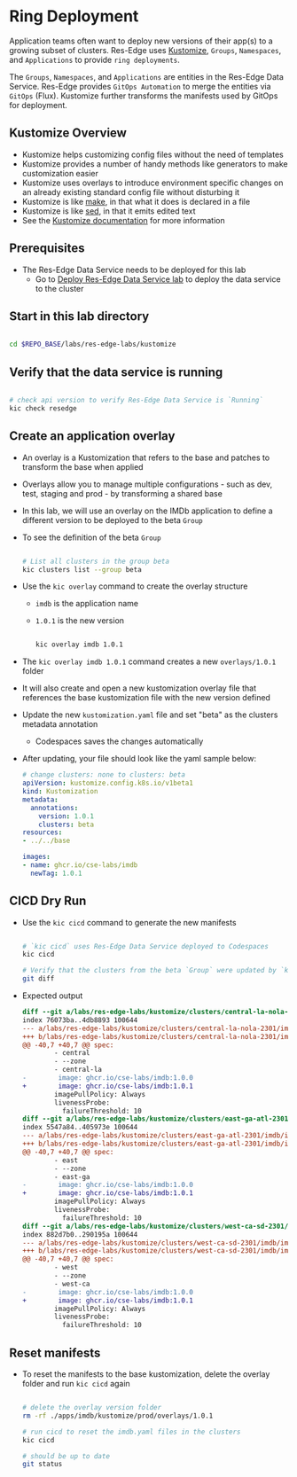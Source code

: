 # Ring Deployment

Application teams often want to deploy new versions of their app(s) to a growing subset of clusters. Res-Edge uses [Kustomize](https://kubectl.docs.kubernetes.io/guides/introduction/kustomize/), `Groups`, `Namespaces`, and `Applications` to provide `ring deployments`.

The `Groups`, `Namespaces`, and `Applications` are entities in the Res-Edge Data Service. Res-Edge provides `GitOps Automation` to merge the entities via `GitOps` (Flux). Kustomize further transforms the manifests used by GitOps for deployment.

## Kustomize Overview

- Kustomize helps customizing config files without the need of templates
- Kustomize provides a number of handy methods like generators to make customization easier
- Kustomize uses overlays to introduce environment specific changes on an already existing standard config file without disturbing it
- Kustomize is like [make](https://www.gnu.org/software/make/), in that what it does is declared in a file
- Kustomize is like [sed](https://www.gnu.org/software/sed/), in that it emits edited text
- See the [Kustomize documentation](https://kubectl.docs.kubernetes.io/guides/introduction/kustomize/) for more information

## Prerequisites

- The Res-Edge Data Service needs to be deployed for this lab
  - Go to [Deploy Res-Edge Data Service lab](../deploy-res-edge/README.md#inner-loop-with-res-edge) to deploy the data service to the cluster

## Start in this lab directory

  ```bash

  cd $REPO_BASE/labs/res-edge-labs/kustomize

  ```

## Verify that the data service is running

  ```bash

  # check api version to verify Res-Edge Data Service is `Running`
  kic check resedge

  ```

## Create an application overlay

- An overlay is a Kustomization that refers to the base and patches to transform the base when applied
- Overlays allow you to manage multiple configurations - such as dev, test, staging and prod - by transforming a shared base
- In this lab, we will use an overlay on the IMDb application to define a different version to be deployed to the beta `Group`
- To see the definition of the beta `Group`

  ```bash

  # List all clusters in the group beta
  kic clusters list --group beta

  ```

- Use the `kic overlay` command to create the overlay structure
  - `imdb` is the application name
  - `1.0.1` is the new version

    ```bash

    kic overlay imdb 1.0.1

    ```

- The `kic overlay imdb 1.0.1` command creates a new `overlays/1.0.1` folder
- It will also create and open a new kustomization overlay file that references the base kustomization file with the new version defined
- Update the new `kustomization.yaml` file and set "beta" as the clusters metadata annotation
  - Codespaces saves the changes automatically
- After updating, your file should look like the yaml sample below:

  ```yaml
  # change clusters: none to clusters: beta
  apiVersion: kustomize.config.k8s.io/v1beta1
  kind: Kustomization
  metadata:
    annotations:
      version: 1.0.1
      clusters: beta
  resources:
  - ../../base

  images:
  - name: ghcr.io/cse-labs/imdb
    newTag: 1.0.1
  ```

## CICD Dry Run

- Use the `kic cicd` command to generate the new manifests

  ```bash

  # `kic cicd` uses Res-Edge Data Service deployed to Codespaces
  kic cicd

  # Verify that the clusters from the beta `Group` were updated by `kic cicd`
  git diff

  ```

- Expected output

  ```diff
  diff --git a/labs/res-edge-labs/kustomize/clusters/central-la-nola-2301/imdb/imdb.yaml b/labs/res-edge-labs/kustomize/clusters/central-la-nola-2301/imdb/imdb.yaml
  index 76073ba..4db8893 100644
  --- a/labs/res-edge-labs/kustomize/clusters/central-la-nola-2301/imdb/imdb.yaml
  +++ b/labs/res-edge-labs/kustomize/clusters/central-la-nola-2301/imdb/imdb.yaml
  @@ -40,7 +40,7 @@ spec:
          - central
          - --zone
          - central-la
  -        image: ghcr.io/cse-labs/imdb:1.0.0
  +        image: ghcr.io/cse-labs/imdb:1.0.1
          imagePullPolicy: Always
          livenessProbe:
            failureThreshold: 10
  diff --git a/labs/res-edge-labs/kustomize/clusters/east-ga-atl-2301/imdb/imdb.yaml b/labs/res-edge-labs/kustomize/clusters/east-ga-atl-2301/imdb/imdb.yaml
  index 5547a84..405973e 100644
  --- a/labs/res-edge-labs/kustomize/clusters/east-ga-atl-2301/imdb/imdb.yaml
  +++ b/labs/res-edge-labs/kustomize/clusters/east-ga-atl-2301/imdb/imdb.yaml
  @@ -40,7 +40,7 @@ spec:
          - east
          - --zone
          - east-ga
  -        image: ghcr.io/cse-labs/imdb:1.0.0
  +        image: ghcr.io/cse-labs/imdb:1.0.1
          imagePullPolicy: Always
          livenessProbe:
            failureThreshold: 10
  diff --git a/labs/res-edge-labs/kustomize/clusters/west-ca-sd-2301/imdb/imdb.yaml b/labs/res-edge-labs/kustomize/clusters/west-ca-sd-2301/imdb/imdb.yaml
  index 882d7b0..290195a 100644
  --- a/labs/res-edge-labs/kustomize/clusters/west-ca-sd-2301/imdb/imdb.yaml
  +++ b/labs/res-edge-labs/kustomize/clusters/west-ca-sd-2301/imdb/imdb.yaml
  @@ -40,7 +40,7 @@ spec:
          - west
          - --zone
          - west-ca
  -        image: ghcr.io/cse-labs/imdb:1.0.0
  +        image: ghcr.io/cse-labs/imdb:1.0.1
          imagePullPolicy: Always
          livenessProbe:
            failureThreshold: 10
  ```

## Reset manifests

- To reset the manifests to the base kustomization, delete the overlay folder and run `kic cicd` again

  ```bash

  # delete the overlay version folder
  rm -rf ./apps/imdb/kustomize/prod/overlays/1.0.1

  # run cicd to reset the imdb.yaml files in the clusters
  kic cicd

  # should be up to date
  git status

  ```

